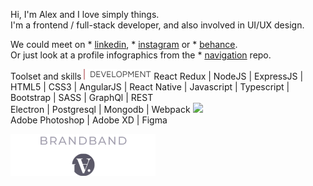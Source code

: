 Hi, I'm Alex and I love simply things.  
I'm a frontend / full-stack developer, and also involved in UI/UX design.  

We could meet on * [linkedin], * [instagram] or * [behance].  
Or just look at a profile infographics from the * [navigation] repo.  


Toolset and skills 
<img src = "./assets/DEVELOPMENT.png"/>
React Redux | NodeJS | ExpressJS | HTML5 | CSS3 | AngularJS | React Native | Javascript | Typescript | Bootstrap | SASS | GraphQl | REST    
Electron | Postgresql | Mongodb | Webpack
<img src = ".assets/ui-design.png"/>  
Adobe Photoshop | Adobe XD | Figma  

[<img src = "./assets/brandband-logo.png"/>](brandband.io)




   [linkedin]: <http://angularjs.org>
   [instagram]: <https://www.instagram.com/pockethabr>
   [behance]: <https://www.behance.net/alexdovghi6c9c>
   [navigation]: <https://github.com/hadabr/navigation>